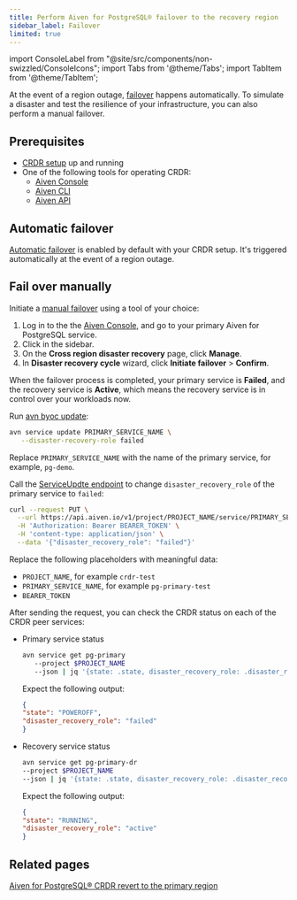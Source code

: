 ```yaml
---
title: Perform Aiven for PostgreSQL® failover to the recovery region
sidebar_label: Failover
limited: true
---
```


import ConsoleLabel from "@site/src/components/non-swizzled/ConsoleIcons";
import Tabs from '@theme/Tabs';
import TabItem from '@theme/TabItem';

At the event of a region outage,
[failover](/docs/products/postgresql/crdr/crdr-overview#failover-to-the-recovery-region)
happens automatically. To simulate a disaster and test the resilience of your
infrastructure, you can also perform a manual failover.

## Prerequisites

- [CRDR setup](/docs/products/postgresql/crdr/enable-crdr) up and running
- One of the following tools for operating CRDR:
  - [Aiven Console](https://console.aiven.io/)
  - [Aiven CLI](/docs/tools/cli)
  - [Aiven API](/docs/tools/api)

## Automatic failover

[Automatic failover](/docs/products/postgresql/crdr/crdr-overview#automatic-failover) is
enabled by default with your CRDR setup. It's triggered automatically at the event of a
region outage.

## Fail over manually

Initiate a [manual failover](/docs/products/postgresql/crdr/crdr-overview#manual-failover)
using a tool of your choice:

<Tabs groupId="group1">
<TabItem value="console" label="Aiven Console" default>

1. Log in to the the [Aiven Console](https://console.aiven.io/), and go to your primary
   Aiven for PostgreSQL service.
1. Click <ConsoleLabel name="disasterrecovery"/> in the sidebar.
1. On the **Cross region disaster recovery** page, click **Manage**.
1. In **Disaster recovery cycle** wizard, click **Initiate failover** > **Confirm**.

When the failover process is completed, your primary service is **Failed**, and the
recovery service is **Active**, which means the recovery service is in control over your
workloads now.

</TabItem>
<TabItem value="cli" label="Aiven CLI">

Run [avn byoc update](/docs/tools/cli/service-cli#avn-cli-service-update):

```bash
avn service update PRIMARY_SERVICE_NAME \
   --disaster-recovery-role failed
```

Replace `PRIMARY_SERVICE_NAME` with the name of the primary service, for example, `pg-demo`.

</TabItem>
<TabItem value="api" label="Aiven API">

Call the [ServiceUpdte endpoint](https://api.aiven.io/doc/#tag/Service/operation/ServiceUpdate)
to change `disaster_recovery_role` of the primary service to `failed`:

```bash {5}
curl --request PUT \
  --url https://api.aiven.io/v1/project/PROJECT_NAME/service/PRIMARY_SERVICE_NAME \
  -H 'Authorization: Bearer BEARER_TOKEN' \
  -H 'content-type: application/json' \
  --data '{"disaster_recovery_role": "failed"}'
```

Replace the following placeholders with meaningful data:

- `PROJECT_NAME`, for example `crdr-test`
- `PRIMARY_SERVICE_NAME`, for example `pg-primary-test`
- `BEARER_TOKEN`

After sending the request, you can check the CRDR status on each of the CRDR peer services:

- Primary service status

   ```bash
   avn service get pg-primary
      --project $PROJECT_NAME
      --json | jq '{state: .state, disaster_recovery_role: .disaster_recovery_role}'
   ```

   Expect the following output:

   ```json
   {
   "state": "POWEROFF",
   "disaster_recovery_role": "failed"
   }
   ```

- Recovery service status

   ```bash
   avn service get pg-primary-dr
   --project $PROJECT_NAME
   --json | jq '{state: .state, disaster_recovery_role: .disaster_recovery_role}'
   ```

   Expect the following output:

   ```json
   {
   "state": "RUNNING",
   "disaster_recovery_role": "active"
   }
   ```

</TabItem>
</Tabs>

## Related pages

[Aiven for PostgreSQL® CRDR revert to the primary region](/docs/products/postgresql/crdr/failover/crdr-revert-to-primary)
